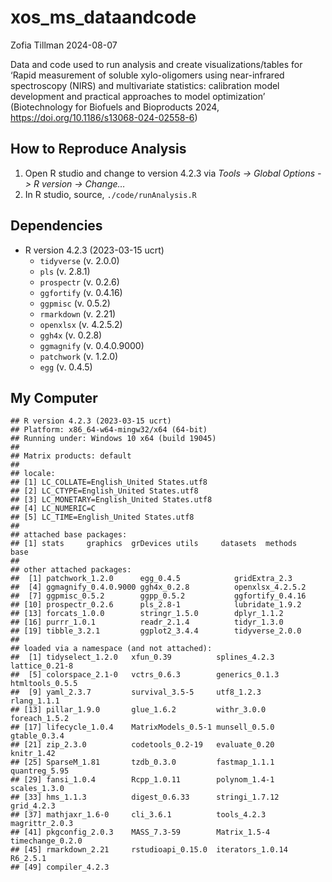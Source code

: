xos_ms_dataandcode
================
Zofia Tillman
2024-08-07

Data and code used to run analysis and create visualizations/tables for
‘Rapid measurement of soluble xylo-oligomers using near-infrared
spectroscopy (NIRS) and multivariate statistics: calibration model
development and practical approaches to model optimization’
(Biotechnology for Biofuels and Bioproducts 2024,
<https://doi.org/10.1186/s13068-024-02558-6>)

## How to Reproduce Analysis

1.  Open R studio and change to version 4.2.3 via *Tools -\> Global
    Options -\> R version -\> Change…*
2.  In R studio, source, `./code/runAnalysis.R`

## Dependencies

- R version 4.2.3 (2023-03-15 ucrt)
  - `tidyverse` (v. 2.0.0)
  - `pls` (v. 2.8.1)
  - `prospectr` (v. 0.2.6)
  - `ggfortify` (v. 0.4.16)
  - `ggpmisc` (v. 0.5.2)
  - `rmarkdown` (v. 2.21)
  - `openxlsx` (v. 4.2.5.2)
  - `ggh4x` (v. 0.2.8)
  - `ggmagnify` (v. 0.4.0.9000)
  - `patchwork` (v. 1.2.0)
  - `egg` (v. 0.4.5)

## My Computer

    ## R version 4.2.3 (2023-03-15 ucrt)
    ## Platform: x86_64-w64-mingw32/x64 (64-bit)
    ## Running under: Windows 10 x64 (build 19045)
    ## 
    ## Matrix products: default
    ## 
    ## locale:
    ## [1] LC_COLLATE=English_United States.utf8 
    ## [2] LC_CTYPE=English_United States.utf8   
    ## [3] LC_MONETARY=English_United States.utf8
    ## [4] LC_NUMERIC=C                          
    ## [5] LC_TIME=English_United States.utf8    
    ## 
    ## attached base packages:
    ## [1] stats     graphics  grDevices utils     datasets  methods   base     
    ## 
    ## other attached packages:
    ##  [1] patchwork_1.2.0      egg_0.4.5            gridExtra_2.3       
    ##  [4] ggmagnify_0.4.0.9000 ggh4x_0.2.8          openxlsx_4.2.5.2    
    ##  [7] ggpmisc_0.5.2        ggpp_0.5.2           ggfortify_0.4.16    
    ## [10] prospectr_0.2.6      pls_2.8-1            lubridate_1.9.2     
    ## [13] forcats_1.0.0        stringr_1.5.0        dplyr_1.1.2         
    ## [16] purrr_1.0.1          readr_2.1.4          tidyr_1.3.0         
    ## [19] tibble_3.2.1         ggplot2_3.4.4        tidyverse_2.0.0     
    ## 
    ## loaded via a namespace (and not attached):
    ##  [1] tidyselect_1.2.0   xfun_0.39          splines_4.2.3      lattice_0.21-8    
    ##  [5] colorspace_2.1-0   vctrs_0.6.3        generics_0.1.3     htmltools_0.5.5   
    ##  [9] yaml_2.3.7         survival_3.5-5     utf8_1.2.3         rlang_1.1.1       
    ## [13] pillar_1.9.0       glue_1.6.2         withr_3.0.0        foreach_1.5.2     
    ## [17] lifecycle_1.0.4    MatrixModels_0.5-1 munsell_0.5.0      gtable_0.3.4      
    ## [21] zip_2.3.0          codetools_0.2-19   evaluate_0.20      knitr_1.42        
    ## [25] SparseM_1.81       tzdb_0.3.0         fastmap_1.1.1      quantreg_5.95     
    ## [29] fansi_1.0.4        Rcpp_1.0.11        polynom_1.4-1      scales_1.3.0      
    ## [33] hms_1.1.3          digest_0.6.33      stringi_1.7.12     grid_4.2.3        
    ## [37] mathjaxr_1.6-0     cli_3.6.1          tools_4.2.3        magrittr_2.0.3    
    ## [41] pkgconfig_2.0.3    MASS_7.3-59        Matrix_1.5-4       timechange_0.2.0  
    ## [45] rmarkdown_2.21     rstudioapi_0.15.0  iterators_1.0.14   R6_2.5.1          
    ## [49] compiler_4.2.3
